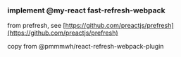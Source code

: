 ### implement @my-react fast-refresh-webpack

from prefresh, see [https://github.com/preactjs/prefresh](https://github.com/preactjs/prefresh)

copy from @pmmmwh/react-refresh-webpack-plugin